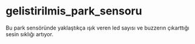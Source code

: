 # gelistirilmis_park_sensoru

Bu park sensöründe yaklaştıkça ışık veren led sayısı ve buzzerın çıkarttığı sesin sıklığı artıyor.
